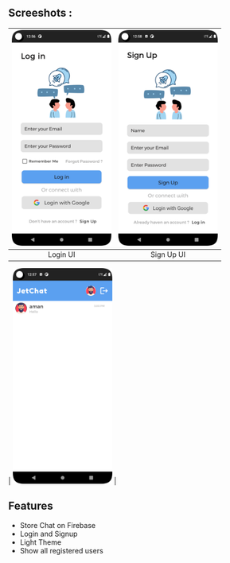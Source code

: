 ## Screeshots :

| <img src="screenshots/Screenshot_20230803_005612.png" width="200px"> | <img src="screenshots/Screenshot_20230803_005821.png" width="200px"> |
|:---:|:---:|
| Login UI | Sign Up UI |

| <img src="screenshots/Screenshot_20230803_005757.png" width="200px"> |

## Features

 - Store Chat on Firebase
 - Login and Signup
 - Light Theme
 - Show all registered users

